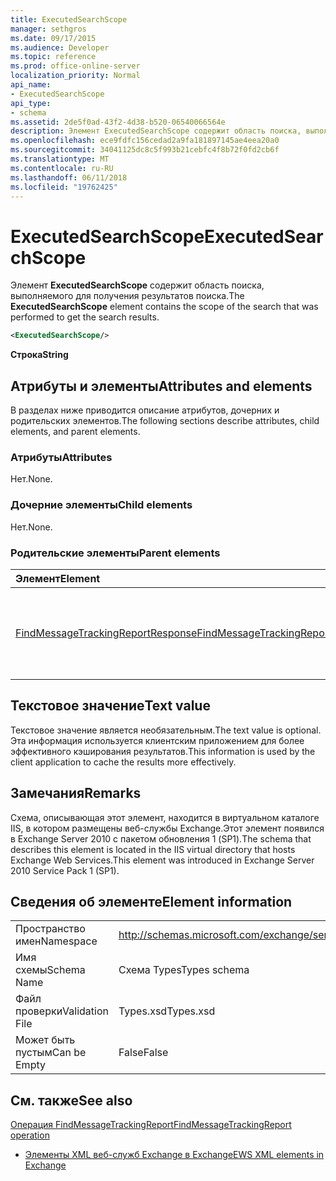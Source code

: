 ```yaml
---
title: ExecutedSearchScope
manager: sethgros
ms.date: 09/17/2015
ms.audience: Developer
ms.topic: reference
ms.prod: office-online-server
localization_priority: Normal
api_name:
- ExecutedSearchScope
api_type:
- schema
ms.assetid: 2de5f0ad-43f2-4d38-b520-06540066564e
description: Элемент ExecutedSearchScope содержит область поиска, выполняемого для получения результатов поиска.
ms.openlocfilehash: ece9fdfc156cedad2a9fa181897145ae4eea20a0
ms.sourcegitcommit: 34041125dc8c5f993b21cebfc4f8b72f0fd2cb6f
ms.translationtype: MT
ms.contentlocale: ru-RU
ms.lasthandoff: 06/11/2018
ms.locfileid: "19762425"
---
```

# <a name="executedsearchscope"></a><span data-ttu-id="16e7f-103">ExecutedSearchScope</span><span class="sxs-lookup"><span data-stu-id="16e7f-103">ExecutedSearchScope</span></span>

<span data-ttu-id="16e7f-104">Элемент **ExecutedSearchScope** содержит область поиска, выполняемого для получения результатов поиска.</span><span class="sxs-lookup"><span data-stu-id="16e7f-104">The **ExecutedSearchScope** element contains the scope of the search that was performed to get the search results.</span></span> 
  
```xml
<ExecutedSearchScope/>
```

 <span data-ttu-id="16e7f-105">**Строка**</span><span class="sxs-lookup"><span data-stu-id="16e7f-105">**String**</span></span>
## <a name="attributes-and-elements"></a><span data-ttu-id="16e7f-106">Атрибуты и элементы</span><span class="sxs-lookup"><span data-stu-id="16e7f-106">Attributes and elements</span></span>

<span data-ttu-id="16e7f-107">В разделах ниже приводится описание атрибутов, дочерних и родительских элементов.</span><span class="sxs-lookup"><span data-stu-id="16e7f-107">The following sections describe attributes, child elements, and parent elements.</span></span>
  
### <a name="attributes"></a><span data-ttu-id="16e7f-108">Атрибуты</span><span class="sxs-lookup"><span data-stu-id="16e7f-108">Attributes</span></span>

<span data-ttu-id="16e7f-109">Нет.</span><span class="sxs-lookup"><span data-stu-id="16e7f-109">None.</span></span>
  
### <a name="child-elements"></a><span data-ttu-id="16e7f-110">Дочерние элементы</span><span class="sxs-lookup"><span data-stu-id="16e7f-110">Child elements</span></span>

<span data-ttu-id="16e7f-111">Нет.</span><span class="sxs-lookup"><span data-stu-id="16e7f-111">None.</span></span>
  
### <a name="parent-elements"></a><span data-ttu-id="16e7f-112">Родительские элементы</span><span class="sxs-lookup"><span data-stu-id="16e7f-112">Parent elements</span></span>

|<span data-ttu-id="16e7f-113">**Элемент**</span><span class="sxs-lookup"><span data-stu-id="16e7f-113">**Element**</span></span>|<span data-ttu-id="16e7f-114">**Описание**</span><span class="sxs-lookup"><span data-stu-id="16e7f-114">**Description**</span></span>|
|:-----|:-----|
|[<span data-ttu-id="16e7f-115">FindMessageTrackingReportResponse</span><span class="sxs-lookup"><span data-stu-id="16e7f-115">FindMessageTrackingReportResponse</span></span>](findmessagetrackingreportresponse.md) <br/> |<span data-ttu-id="16e7f-116">Содержит состояние и результат одного запроса [FindMessageTrackingReport операции](findmessagetrackingreport-operation.md) .</span><span class="sxs-lookup"><span data-stu-id="16e7f-116">Contains the status and result of a single [FindMessageTrackingReport operation](findmessagetrackingreport-operation.md) request.</span></span>  <br/> |
   
## <a name="text-value"></a><span data-ttu-id="16e7f-117">Текстовое значение</span><span class="sxs-lookup"><span data-stu-id="16e7f-117">Text value</span></span>

<span data-ttu-id="16e7f-118">Текстовое значение является необязательным.</span><span class="sxs-lookup"><span data-stu-id="16e7f-118">The text value is optional.</span></span> <span data-ttu-id="16e7f-119">Эта информация используется клиентским приложением для более эффективного кэширования результатов.</span><span class="sxs-lookup"><span data-stu-id="16e7f-119">This information is used by the client application to cache the results more effectively.</span></span>
  
## <a name="remarks"></a><span data-ttu-id="16e7f-120">Замечания</span><span class="sxs-lookup"><span data-stu-id="16e7f-120">Remarks</span></span>

<span data-ttu-id="16e7f-121">Схема, описывающая этот элемент, находится в виртуальном каталоге IIS, в котором размещены веб-службы Exchange.Этот элемент появился в Exchange Server 2010 с пакетом обновления 1 (SP1).</span><span class="sxs-lookup"><span data-stu-id="16e7f-121">The schema that describes this element is located in the IIS virtual directory that hosts Exchange Web Services.This element was introduced in Exchange Server 2010 Service Pack 1 (SP1).</span></span>
  
## <a name="element-information"></a><span data-ttu-id="16e7f-122">Сведения об элементе</span><span class="sxs-lookup"><span data-stu-id="16e7f-122">Element information</span></span>

|||
|:-----|:-----|
|<span data-ttu-id="16e7f-123">Пространство имен</span><span class="sxs-lookup"><span data-stu-id="16e7f-123">Namespace</span></span>  <br/> |http://schemas.microsoft.com/exchange/services/2006/types  <br/> |
|<span data-ttu-id="16e7f-124">Имя схемы</span><span class="sxs-lookup"><span data-stu-id="16e7f-124">Schema Name</span></span>  <br/> |<span data-ttu-id="16e7f-125">Схема Types</span><span class="sxs-lookup"><span data-stu-id="16e7f-125">Types schema</span></span>  <br/> |
|<span data-ttu-id="16e7f-126">Файл проверки</span><span class="sxs-lookup"><span data-stu-id="16e7f-126">Validation File</span></span>  <br/> |<span data-ttu-id="16e7f-127">Types.xsd</span><span class="sxs-lookup"><span data-stu-id="16e7f-127">Types.xsd</span></span>  <br/> |
|<span data-ttu-id="16e7f-128">Может быть пустым</span><span class="sxs-lookup"><span data-stu-id="16e7f-128">Can be Empty</span></span>  <br/> |<span data-ttu-id="16e7f-129">False</span><span class="sxs-lookup"><span data-stu-id="16e7f-129">False</span></span>  <br/> |
   
## <a name="see-also"></a><span data-ttu-id="16e7f-130">См. также</span><span class="sxs-lookup"><span data-stu-id="16e7f-130">See also</span></span>



[<span data-ttu-id="16e7f-131">Операция FindMessageTrackingReport</span><span class="sxs-lookup"><span data-stu-id="16e7f-131">FindMessageTrackingReport operation</span></span>](findmessagetrackingreport-operation.md)


- [<span data-ttu-id="16e7f-132">Элементы XML веб-служб Exchange в Exchange</span><span class="sxs-lookup"><span data-stu-id="16e7f-132">EWS XML elements in Exchange</span></span>](ews-xml-elements-in-exchange.md)


